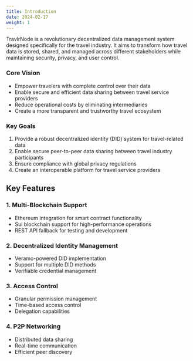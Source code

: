 ```yaml
---
title: Introduction
date: 2024-02-17
weight: 1
---
```


TravlrNode is a revolutionary decentralized data management system designed specifically for the travel industry. It aims to transform how travel data is stored, shared, and managed across different stakeholders while maintaining security, privacy, and user control.

### Core Vision
- Empower travelers with complete control over their data
- Enable secure and efficient data sharing between travel service providers
- Reduce operational costs by eliminating intermediaries
- Create a more transparent and trustworthy travel ecosystem

### Key Goals
1. Provide a robust decentralized identity (DID) system for travel-related data
2. Enable secure peer-to-peer data sharing between travel industry participants
3. Ensure compliance with global privacy regulations
4. Create an interoperable platform for travel service providers

## Key Features

### 1. Multi-Blockchain Support
- Ethereum integration for smart contract functionality
- Sui blockchain support for high-performance operations
- REST API fallback for testing and development


### 2. Decentralized Identity Management
- Veramo-powered DID implementation
- Support for multiple DID methods
- Verifiable credential management

### 3. Access Control
- Granular permission management
- Time-based access control
- Delegation capabilities

### 4. P2P Networking
- Distributed data sharing
- Real-time communication
- Efficient peer discovery
